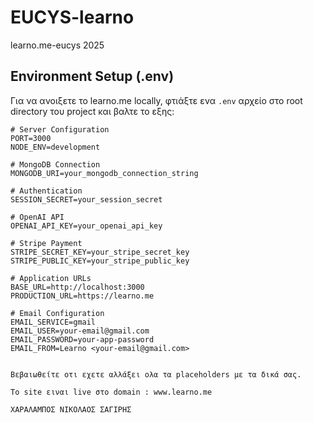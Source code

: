 # EUCYS-learno
learno.me-eucys 2025

## Environment Setup (.env)

Για να ανοιξετε το learno.me locally, φτιάξτε ενα  `.env` αρχείο στο root directory του project και βαλτε το εξης:

```env
# Server Configuration
PORT=3000
NODE_ENV=development

# MongoDB Connection
MONGODB_URI=your_mongodb_connection_string

# Authentication
SESSION_SECRET=your_session_secret

# OpenAI API
OPENAI_API_KEY=your_openai_api_key

# Stripe Payment
STRIPE_SECRET_KEY=your_stripe_secret_key
STRIPE_PUBLIC_KEY=your_stripe_public_key

# Application URLs
BASE_URL=http://localhost:3000
PRODUCTION_URL=https://learno.me

# Email Configuration
EMAIL_SERVICE=gmail
EMAIL_USER=your-email@gmail.com
EMAIL_PASSWORD=your-app-password
EMAIL_FROM=Learno <your-email@gmail.com>


Βεβαιωθείτε οτι εχετε αλλάξει ολα τα placeholders με τα δικά σας.

To site ειναι live στο domain : www.learno.me

ΧΑΡΑΛΑΜΠΟΣ ΝΙΚΟΛΑΟΣ ΣΑΓΙΡΗΣ
